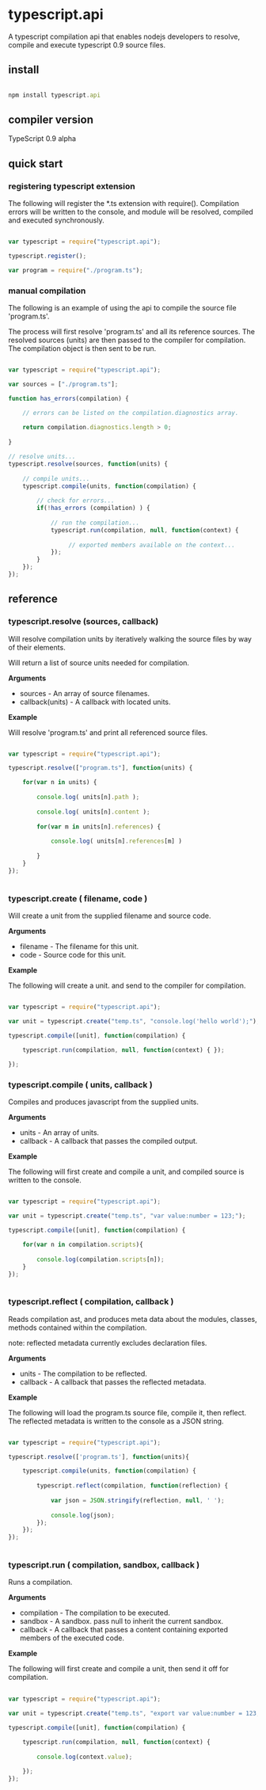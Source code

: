 # typescript.api

A typescript compilation api that enables nodejs developers to resolve, compile and execute typescript 0.9 source files. 

## install

```javascript

npm install typescript.api

```

## compiler version

TypeScript 0.9 alpha

## quick start

### registering typescript extension

The following will register the *.ts extension with require(). Compilation errors
will be written to the console, and module will be resolved, compiled and executed
synchronously.

```javascript

var typescript = require("typescript.api");

typescript.register();

var program = require("./program.ts");

```

### manual compilation

The following is an example of using the api to compile the source file 'program.ts'. 

The process will first resolve 'program.ts' and all its reference sources. The resolved 
sources (units) are then passed to the compiler for compilation. The compilation object
is then sent to be run.

```javascript

var typescript = require("typescript.api");

var sources = ["./program.ts"];

function has_errors(compilation) {

	// errors can be listed on the compilation.diagnostics array.
	
	return compilation.diagnostics.length > 0; 
	
}

// resolve units...
typescript.resolve(sources, function(units) {
	
	// compile units...
	typescript.compile(units, function(compilation) {
		
		// check for errors...
		if(!has_errors (compilation) ) {
			
			// run the compilation...
			typescript.run(compilation, null, function(context) {
			
				 // exported members available on the context...
			});
		}
	});
});

```

## reference

### typescript.resolve (sources, callback)

Will resolve compilation units by iteratively walking the source files by way of their
<reference path='#'> elements. 

Will return a list of source units needed for compilation.

__Arguments__

* sources - An array of source filenames. 
* callback(units) - A callback with located units.

__Example__

Will resolve 'program.ts' and print all referenced source files.

```javascript

var typescript = require("typescript.api");

typescript.resolve(["program.ts"], function(units) { 

	for(var n in units) {
	
		console.log( units[n].path );
		
		console.log( units[n].content );
		
		for(var m in units[n].references) {
		
			console.log( units[n].references[m] )
			
		}
	}
});
	
```

### typescript.create ( filename, code )

Will create a unit from the supplied filename and source code.

__Arguments__

* filename - The filename for this unit.
* code - Source code for this unit.

__Example__

The following will create a unit. and send to the compiler for compilation.

```javascript

var typescript = require("typescript.api");

var unit = typescript.create("temp.ts", "console.log('hello world');");

typescript.compile([unit], function(compilation) {

	typescript.run(compilation, null, function(context) { });
	
});

```

### typescript.compile ( units, callback )

Compiles and produces javascript from the supplied units.

__Arguments__

* units - An array of units. 
* callback - A callback that passes the compiled output.

__Example__

The following will first create and compile a unit, and compiled source is
written to the console.

```javascript

var typescript = require("typescript.api");

var unit = typescript.create("temp.ts", "var value:number = 123;");

typescript.compile([unit], function(compilation) {

	for(var n in compilation.scripts){
	
		console.log(compilation.scripts[n]);
	}
});
	
```

### typescript.reflect ( compilation, callback )

Reads compilation ast, and produces meta data about the modules, classes, methods contained within the compilation. 

note: reflected metadata currently excludes declaration files.  

__Arguments__

* units - The compilation to be reflected. 
* callback - A callback that passes the reflected metadata.

__Example__

The following will load the program.ts source file, compile it, then reflect. The reflected
metadata is written to the console as a JSON string.

```javascript

var typescript = require("typescript.api");

typescript.resolve(['program.ts'], function(units){

	typescript.compile(units, function(compilation) {
		
		typescript.reflect(compilation, function(reflection) {
			
			var json = JSON.stringify(reflection, null, ' ');
			
			console.log(json);
		});
	});
});
	
```

### typescript.run ( compilation, sandbox, callback )

Runs a compilation. 

__Arguments__

* compilation - The compilation to be executed.
* sandbox - A sandbox. pass null to inherit the current sandbox.
* callback - A callback that passes a content containing exported 
		     members of the executed code. 

__Example__

The following will first create and compile a unit, then send it off
for compilation.

```javascript
	
var typescript = require("typescript.api");	

var unit = typescript.create("temp.ts", "export var value:number = 123;");

typescript.compile([unit], function(compilation) {

	typescript.run(compilation, null, function(context) { 
	
		console.log(context.value);
		
	});
});
	
```
